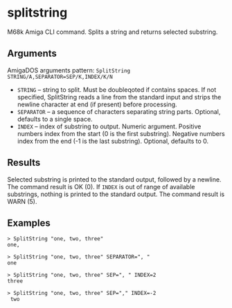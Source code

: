 # splitstring

M68k Amiga CLI command. Splits a string and returns selected substring.

## Arguments

AmigaDOS arguments pattern: `SplitString STRING/A,SEPARATOR=SEP/K,INDEX/K/N`

* `STRING` – string to split. Must be doubleqoted if contains spaces. If not specified, SplitString reads a line from the standard input and strips the newline character at end (if present) before processing.
* `SEPARATOR` – a sequence of characters separating string parts. Optional, defaults to a single space.
* `INDEX` – index of substring to output. Numeric argument. Positive numbers index from the start (0 is the first substring). Negative numbers index from the end (-1 is the last substring). Optional, defaults to 0.

## Results

Selected substring is printed to the standard output, followed by a newline. The command result is OK (0).
If `INDEX` is out of range of available substrings, nothing is printed to the standard output. The command result is WARN (5).

## Examples

```
> SplitString "one, two, three"
one,

> SplitString "one, two, three" SEPARATOR=", "
one

> SplitString "one, two, three" SEP=", " INDEX=2
three

> SplitString "one, two, three" SEP="," INDEX=-2
 two
```
